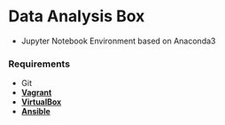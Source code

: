 Data Analysis Box
=================

- Jupyter Notebook Environment based on Anaconda3

### Requirements

 - Git
 - [**Vagrant**](https://www.vagrantup.com/)
 - [**VirtualBox**](https://www.virtualbox.org/)
 - [**Ansible**](http://docs.ansible.com/ansible/)
